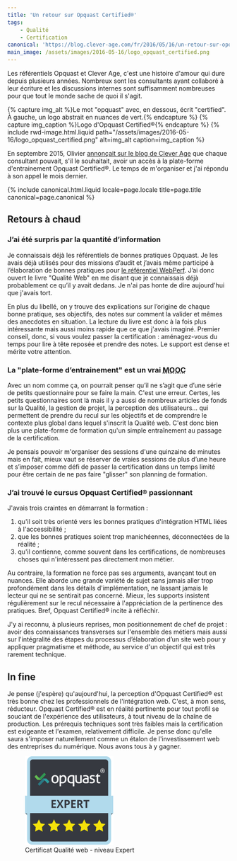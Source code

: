 ```yaml
---
title: 'Un retour sur Opquast Certified®'
tags:
    - Qualité
    - Certification
canonical: 'https://blog.clever-age.com/fr/2016/05/16/un-retour-sur-opquast-certified/'
main_image: /assets/images/2016-05-16/logo_opquast_certified.png
---
```


Les référentiels Opquast et Clever Age, c'est une histoire d'amour qui dure depuis plusieurs années. Nombreux sont les consultants ayant collaboré à leur écriture et les discussions internes sont suffisamment nombreuses pour que tout le monde sache de quoi il s'agit.

<!-- more -->

{% capture img_alt %}Le mot &quot;opquast&quot; avec, en dessous, écrit &quot;certified&quot;. À gauche, un logo abstrait en nuances de vert.{% endcapture %}
{% capture img_caption %}Logo d'Opquast Certified®{% endcapture %}
{% include rwd-image.html.liquid
path="/assets/images/2016-05-16/logo_opquast_certified.png"
alt=img_alt
caption=img_caption
%}

En septembre 2015, Olivier [annonçait sur le blog de Clever Age](https://blog.clever-age.com/fr/2015/09/15/plateforme-dentrainement-opquast-certified/) que chaque consultant pouvait, s'il le souhaitait, avoir un accès à la plate-forme d'entrainement Opquast Certified®. Le temps de m'organiser et j'ai répondu à son appel le mois dernier.

{% include canonical.html.liquid
    locale=page.locale
    title=page.title
    canonical=page.canonical
%}

## Retours à chaud

### J’ai été surpris par la quantité d’information

Je connaissais déjà les référentiels de bonnes pratiques Opquast. Je les avais déjà utilisés pour des missions d’audit et j’avais même participé à l’élaboration de bonnes pratiques pour [le référentiel WebPerf](https://checklists.opquast.com/webperf/ "Référentiel Opquast WebPerf"). J’ai donc ouvert le livre "Qualité Web" en me disant que je connaissais déjà probablement ce qu’il y avait dedans. Je n'ai pas honte de dire aujourd'hui que j'avais tort.

En plus du libellé, on y trouve des explications sur l’origine de chaque bonne pratique, ses objectifs, des notes sur comment la valider et mêmes des anecdotes en situation. La lecture du livre est donc à la fois plus intéressante mais aussi moins rapide que ce que j'avais imaginé. Premier conseil, donc, si vous voulez passer la certification : aménagez-vous du temps pour lire à tête reposée et prendre des notes. Le support est dense et mérite votre attention.

### La "plate-forme d’entrainement" est un vrai <abbr title="Massive Open Online Course" lang="en">MOOC</abbr>

Avec un nom comme ça, on pourrait penser qu’il ne s’agit que d’une série de petits questionnaire pour se faire la main. C'est une erreur. Certes, les petits questionnaires sont là mais il y a aussi de nombreux articles de fonds sur la Qualité, la gestion de projet, la perception des utilisateurs… qui permettent de prendre du recul sur les objectifs et de comprendre le contexte plus global dans lequel s'inscrit la Qualité web. C'est donc bien plus une plate-forme de formation qu'un simple entraînement au passage de la certification.

Je pensais pouvoir m'organiser des sessions d'une quinzaine de minutes mais en fait, mieux vaut se réserver de vraies sessions de plus d’une heure et s’imposer comme défi de passer la certification dans un temps limité pour être certain de ne pas faire "glisser" son planning de formation.

### J’ai trouvé le cursus Opquast Certified® passionnant

J'avais trois craintes en démarrant la formation :

1.  qu'il soit très orienté vers les bonnes pratiques d'intégration HTML liées à l'accessibilité ;
2.  que les bonnes pratiques soient trop manichéennes, déconnectées de la réalité ;
3.  qu'il contienne, comme souvent dans les certifications, de nombreuses choses qui n'intéressent pas directement mon métier.

Au contraire, la formation ne force pas ses arguments, avançant tout en nuances. Elle aborde une grande variété de sujet sans jamais aller trop profondément dans les détails d'implémentation, ne lassant jamais le lecteur qui ne se sentirait pas concerné. Mieux, les supports insistent régulièrement sur le recul nécessaire à l'appréciation de la pertinence des pratiques. Bref, Opquast Certified® incite à réfléchir.

J'y ai reconnu, à plusieurs reprises, mon positionnement de chef de projet : avoir des connaissances transverses sur l'ensemble des métiers mais aussi sur l'intégralité des étapes du processus d’élaboration d’un site web pour y appliquer pragmatisme et méthode, au service d'un objectif qui est très rarement technique.

## <span lang="la">In fine</span>

Je pense (j'espère) qu'aujourd'hui, la perception d'Opquast Certified® est très bonne chez les professionnels de l'intégration web. C'est, à mon sens, réducteur. Opquast Certified® est en réalité pertinente pour tout profil se souciant de l'expérience des utilisateurs, à tout niveau de la chaîne de production. Les prérequis techniques sont très faibles mais la certification est exigeante et l'examen, relativement difficile. Je pense donc qu'elle saura s'imposer naturellement comme un étalon de l'investissement web des entreprises du numérique. Nous avons tous à y gagner.

<figure>
  <a href="https://certified.opquast.com/certificate/V085B7/"><img role="img" src="/assets/images/shared/issuer_v085b7.svg" width="200" height="200" alt="Un certificat Opquast composé de 5 étoiles, avec écrit &quote;Expert&quote;"></a>
  <figcaption>Certificat Qualité web - niveau Expert</figcaption>
</figure>
